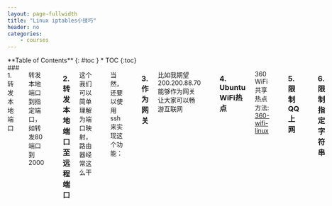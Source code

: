 ```yaml
---
layout: page-fullwidth
title: "Linux iptables小技巧"
header: no
categories:
    - courses
---
```

<div class="row">
<div class="medium-4 medium-push-8 columns" markdown="1">
<div class="panel radius" markdown="1">
**Table of Contents**
{: #toc }
*  TOC
{:toc}
</div>
</div><!-- /.medium-4.columns -->



<div class="medium-8 medium-pull-4 columns" markdown="1">
### 1. 转发本地端口

转发本地端口到指定端口，如转发80端口到2000

    sudo iptables -A PREROUTING -p tcp --dport 80 -j REDIRECT --to-ports 2000

### 2. 转发本地端口至远程端口

这个我们可以简单理解为端口映射，路由器经常这么干

    # 200.200.137.235:52345 <==> 200.200.137.172:12345
    sudo iptables -t nat -A PREROUTING -p tcp --dport 52345 -j DNAT --to-destination 200.200.137.172:12345
    sudo iptables -t nat -A POSTROUTING -p tcp --dport 12345 -j MASQUERADE

当然，还要以使用ssh来实现这个功能：

    # 操作PC: 200.200.137.235
    autossh -NfL  0.0.0.0:52345:200.200.137.172:12345 lwq@localhost

    # 操作PC： 200.200.137.172
    autossh -NfR  0.0.0.0:52345:localhost:12345 lwq@200.200.137.235

### 3. 作为网关

比如我期望 200.200.88.70 能够作为网关让大家可以畅游互联网

    sysctl net.ipv4.ip_forward=1
    iptables -t nat -A POSTROUTING -s 200.200.88.0/22 -o eth0 -j MASQUERADE
    iptables -t nat -A POSTROUTING -o tun0 -j MASQUERADE # tun0是ssh_vpn打开的网口

### 4. Ubuntu WiFi热点

360 WiFi共享热点方法: [360-wifi-linux](https://github.com/yajin/360-wifi-linux)

    sudo iptables -t nat -A POSTROUTING -s ${subnet}.0/24 -o $out_interface -j MASQUERADE
    sudo iptables -A FORWARD -s ${subnet}.0/24 -o $out_interface -j ACCEPT
    sudo iptables -A FORWARD -d ${subnet}.0/24 -m conntrack --ctstate ESTABLISHED,RELATED -i $out_interface -j ACCEPT

### 5. 限制QQ上网

    #星期一到星期六的8:00-12:30禁止qq通信 
    iptables -I FORWARD -p udp --dport 53 -m string --string "tencent" -m time --timestart 8:15 --timestop 12:30 --days Mon,Tue,Wed,Thu,Fri,Sat -j DROP 
    iptables -I FORWARD -p udp --dport 53 -m string --string "TENCENT" -m time --timestart 8:15 --timestop 12:30 --days Mon,Tue,Wed,Thu,Fri,Sat -j DROP 
    #星期一到星期六的8:00-12:30禁止qq通信 
    iptables -I FORWARD -p udp --dport 53 -m string --string "tencent" -m time --timestart 13:30 --timestop 20:30 --days Mon,Tue,Wed,Thu,Fri,Sat -j DROP 
    iptables -I FORWARD -p udp --dport 53 -m string --string "TENCENT" -m time --timestart 13:30 --timestop 20:30 --days Mon,Tue,Wed,Thu,Fri,Sat -j DROP 
    #星期一到星期六的8:00-12:30禁止qq网页 
    iptables -I FORWARD -s 192.168.0.0/24 -m string --string "qq.com" -m time --timestart 8:15 --timestop 12:30 --days Mon,Tue,Wed,Thu,Fri,Sat -j DROP 
    iptables -I FORWARD -s 192.168.0.0/24 -m string --string "qq.com" -m time --timestart 13:00 --timestop 20:30 --days Mon,Tue,Wed,Thu,Fri,Sat -j DROP 

### 6. 限制指定字符串

    #禁止ay2000.net，宽频影院，色情，广告网页连接 ！但中文 不是很理想
    iptables -I FORWARD -s 192.168.0.0/24 -m string --string "ay2000.net" -j DROP 
    iptables -I FORWARD -d 192.168.0.0/24 -m string --string "宽频影院" -j DROP 
    iptables -I FORWARD -s 192.168.0.0/24 -m string --string "色情" -j DROP 
    iptables -I FORWARD -p tcp --sport 80 -m string --string "广告" -j DROP 

    #可以通过 hex 来限制，因为编码是很多种的，通常UTF和GB2312做一下限制
    iptables -A FORWARD -p udp --dport 53 -m string --hex-string "|00 00 ff 00 01|" --to 255 --algo bm -m comment --comment "IN ANY?" -j DROP

### 7. 限制流量

    iptables -A INPUT -p icmp -m limit --limit 3/s
